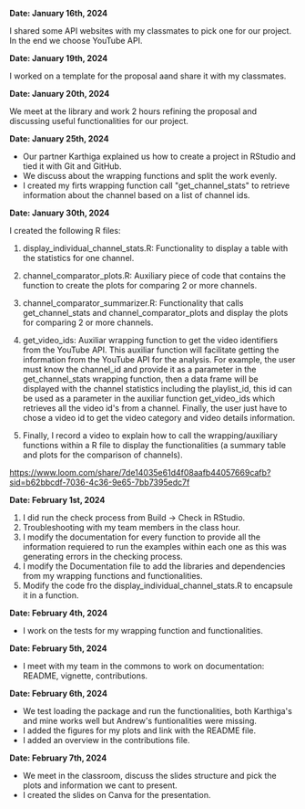 **Date: January 16th, 2024**

I shared some API websites with my classmates to pick one for our project.
In the end we choose YouTube API.

**Date: January 19th, 2024**

I worked on a template for the proposal aand share it with my classmates.

**Date: January 20th, 2024**

We meet at the library and work 2 hours refining the proposal and discussing useful functionalities for our project.

**Date: January 25th, 2024**

- Our partner Karthiga explained us how to create a project in RStudio and tied it with Git and GitHub.
- We discuss about the wrapping functions and split the work evenly.
- I created my firts wrapping function call "get_channel_stats" to retrieve information about the channel based on a list of channel ids.

**Date: January 30th, 2024**

I created the following R files: 

  1. display_individual_channel_stats.R: Functionality to display a table with the statistics for one channel.
  2. channel_comparator_plots.R: Auxiliary piece of code that contains the function to create the plots for comparing 2 or   more channels.
  3. channel_comparator_summarizer.R: Functionality that calls get_channel_stats and channel_comparator_plots and display   the plots for comparing 2 or more channels.
  4. get_video_ids: Auxiliar wrapping function to get the video identifiers from the YouTube API. This auxiliar function will facilitate getting the information from the YouTube API for the analysis. For example,  the user must know the channel_id and provide it as a parameter in the get_channel_stats wrapping function, then a data frame will be displayed with the channel statistics including the playlist_id, this id can be used as a parameter in the auxiliar function get_video_ids which retrieves all the video id's from a channel. Finally, the user just have to chose a video id to get the video category and video details information.

  5. Finally, I record a video to explain how to call the wrapping/auxiliary functions within a R file to display the functionalities (a summary table and plots for the comparison of channels).

https://www.loom.com/share/7de14035e61d4f08aafb44057669cafb?sid=b62bbcdf-7036-4c36-9e65-7bb7395edc7f

**Date: February 1st, 2024**

1. I did run the check process from Build -> Check in RStudio.
2. Troubleshooting with my team members in the class hour.
3. I modify the documentation for every function to provide all the information requiered to run the examples within each one as this was generating errors in the checking process.
4. I modify the Documentation file to add the libraries and dependencies from my wrapping functions and functionalities. 
5. Modify the code fro the display_individual_channel_stats.R to encapsule it in a function.

**Date: February 4th, 2024**

- I work on the tests for my wrapping function and functionalities.

**Date: February 5th, 2024**

- I meet with my team in the commons to work on documentation: README, vignette, contributions.

**Date: February 6th, 2024**

- We test loading the package and run the functionalities, both Karthiga's and mine works well but Andrew's funtionalities were missing.
- I added the figures for my plots and link with the README file.
- I added an overview in the contributions file.

**Date: February 7th, 2024**

- We meet in the classroom, discuss the slides structure and pick the plots and information we cant to present.
- I created the slides on Canva for the presentation.
  
